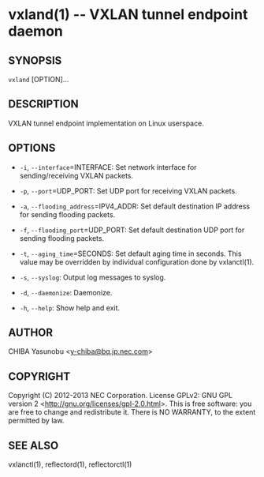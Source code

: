 vxland(1) -- VXLAN tunnel endpoint daemon
=========================================

## SYNOPSIS

`vxland` [OPTION]...

## DESCRIPTION

VXLAN tunnel endpoint implementation on Linux userspace.

## OPTIONS

  * `-i`, `--interface`=INTERFACE:
    Set network interface for sending/receiving VXLAN packets.

  * `-p`, `--port`=UDP_PORT:
    Set UDP port for receiving VXLAN packets.

  * `-a`, `--flooding_address`=IPV4_ADDR:
    Set default destination IP address for sending flooding packets.

  * `-f`, `--flooding_port`=UDP_PORT:
    Set default destination UDP port for sending flooding packets.

  * `-t`, `--aging_time`=SECONDS:
    Set default aging time in seconds. This value may be overridden
    by individual configuration done by vxlanctl(1).

  * `-s`, `--syslog`:
    Output log messages to syslog.

  * `-d`, `--daemonize`:
    Daemonize.

  * `-h`, `--help`:
    Show help and exit.

## AUTHOR

CHIBA Yasunobu &lt;y-chiba@bq.jp.nec.com&gt;

## COPYRIGHT

Copyright (C) 2012-2013 NEC Corporation. License GPLv2: GNU GPL version 2
&lt;http://gnu.org/licenses/gpl-2.0.html&gt;. This is free software: you are
free to change and redistribute it. There is NO WARRANTY, to the extent
permitted by law.

## SEE ALSO

vxlanctl(1), reflectord(1), reflectorctl(1)

